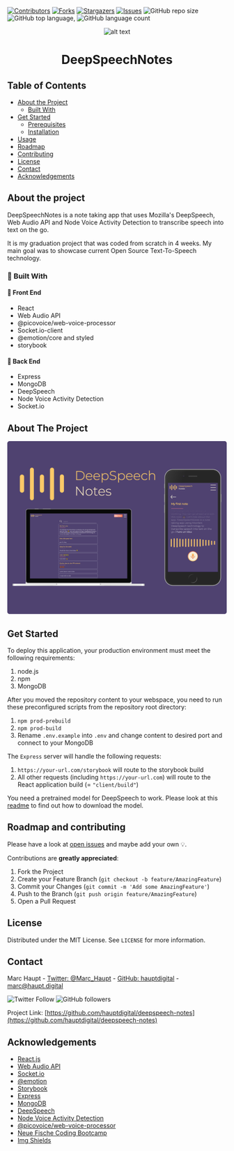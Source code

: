 [![Contributors][contributors-shield]][contributors-url]
[![Forks][forks-shield]][forks-url]
[![Stargazers][stars-shield]][stars-url]
[![Issues][issues-shield]][issues-url]
![GitHub repo size](https://img.shields.io/github/repo-size/hauptdigital/deepspeech-notes?style=flat-square)
![GitHub top language,](https://img.shields.io/github/languages/top/hauptdigital/deepspeech-notes?style=flat-square)
![GitHub language count](https://img.shields.io/github/languages/count/hauptdigital/deepspeech-notes?style=flat-square)

<div align="center">

![alt text](https://github.com/hauptdigital/deepspeech-notes/blob/master/client/src/assets/logo.svg?raw=true)

# DeepSpeechNotes

</div>

## Table of Contents

- [About the Project](#about-the-project)
  - [Built With](#built-with)
- [Get Started](#get-started)
  - [Prerequisites](#prerequisites)
  - [Installation](#installation)
- [Usage](#usage)
- [Roadmap](#roadmap)
- [Contributing](#contributing)
- [License](#license)
- [Contact](#contact)
- [Acknowledgements](#acknowledgements)

## About the project

DeepSpeechNotes is a note taking app that uses Mozilla's DeepSpeech, Web Audio API and Node Voice Activity Detection to transcribe speech into text on the go.

It is my graduation project that was coded from scratch in 4 weeks. My main goal was to showcase current Open Source Text-To-Speech technology.

### 🚀 Built With

#### 💅 Front End

- React
- Web Audio API
- @picovoice/web-voice-processor
- Socket.io-client
- @emotion/core and styled
- storybook

#### 🧱 Back End

- Express
- MongoDB
- DeepSpeech
- Node Voice Activity Detection
- Socket.io

## About The Project

[![DeepSpeechNotes Screen Shot][product-screenshot]](https://deepspeech.haupt.digital)

## Get Started

To deploy this application, your production environment must meet the following requirements:

1. node.js
2. npm
3. MongoDB

After you moved the repository content to your webspace, you need to run these preconfigured scripts from the repository root directory:

1. `npm prod-prebuild`
2. `npm prod-build`
3. Rename `.env.example` into `.env` and change content to desired port and connect to your MongoDB

The `Express` server will handle the following requests:

1. `https://your-url.com/storybook` will route to the storybook build
2. All other requests (including `https://your-url.com`) will route to the React application build (= `"client/build"`)

You need a pretrained model for DeepSpeech to work. Please look at this [readme](src/model/README.md) to find out how to download the model.

## Roadmap and contributing

Please have a look at [open issues](https://github.com/hauptdigital/deepspeech-notes/issues) and maybe add your own 💡.

Contributions are **greatly appreciated**:

1. Fork the Project
2. Create your Feature Branch (`git checkout -b feature/AmazingFeature`)
3. Commit your Changes (`git commit -m 'Add some AmazingFeature'`)
4. Push to the Branch (`git push origin feature/AmazingFeature`)
5. Open a Pull Request

## License

Distributed under the MIT License. See `LICENSE` for more information.

## Contact

Marc Haupt - [Twitter: @Marc_Haupt](https://twitter.com/Marc_Haupt) - [GitHub: hauptdigital](https://github.com/hauptdigital) - marc@haupt.digital

![Twitter Follow](https://img.shields.io/twitter/follow/Marc_Haupt?style=social)
![GitHub followers](https://img.shields.io/github/followers/hauptdigital?style=social)

Project Link: [https://github.com/hauptdigital/deepspeech-notes](https://github.com/hauptdigital/deepspeech-notes)

## Acknowledgements

- [React.js](https://reactjs.org/)
- [Web Audio API](https://developer.mozilla.org/en-US/docs/Web/API/Web_Audio_API)
- [Socket.io](https://socket.io/)
- [@emotion](https://emotion.sh/docs/introduction)
- [Storybook](https://storybook.js.org)
- [Express](https://expressjs.com)
- [MongoDB](https://www.mongodb.com)
- [DeepSpeech](https://github.com/mozilla/DeepSpeech)
- [Node Voice Activity Detection](https://github.com/snirpo/node-vad)
- [@picovoice/web-voice-processor](https://github.com/Picovoice/web-voice-processor)
- [Neue Fische Coding Bootcamp](https://www.neuefische.de/)
- [Img Shields](https://shields.io)

<!-- MARKDOWN LINKS & IMAGES -->

[contributors-shield]: https://img.shields.io/github/contributors/hauptdigital/deepspeech-notes.svg?style=flat-square
[contributors-url]: https://github.com/hauptdigital/deepspeech-notes/graphs/contributors
[forks-shield]: https://img.shields.io/github/forks/hauptdigital/deepspeech-notes.svg?style=flat-square
[forks-url]: https://github.com/hauptdigital/deepspeech-notes/network/members
[stars-shield]: https://img.shields.io/github/stars/hauptdigital/deepspeech-notes.svg?style=flat-square
[stars-url]: https://github.com/hauptdigital/deepspeech-notes/stargazers
[issues-shield]: https://img.shields.io/github/issues/hauptdigital/deepspeech-notes.svg?style=flat-square
[issues-url]: https://github.com/hauptdigital/deepspeech-notes/issues
[license-shield]: https://img.shields.io/github/license/hauptdigital/deepspeech-notes.svg?style=flat-square
[license-url]: https://github.com/hauptdigital/deepspeech-notes/blob/master/LICENSE.txt
[product-screenshot]: docs/screenshot.png
